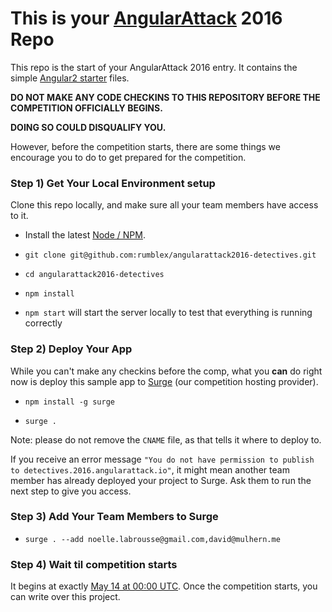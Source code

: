 # This is your [AngularAttack](https://www.angularattack.com) 2016 Repo

This repo is the start of your AngularAttack 2016 entry. It contains the simple [Angular2 starter](https://angular.io/docs/ts/latest/quickstart.html) files.

**DO NOT MAKE ANY CODE CHECKINS TO THIS REPOSITORY BEFORE THE COMPETITION OFFICIALLY BEGINS.**

**DOING SO COULD DISQUALIFY YOU.**


However, before the competition starts, there are some things we encourage you to do to get prepared for the competition.


### Step 1) Get Your Local Environment setup

Clone this repo locally, and make sure all your team members have access to it.

* Install the latest [Node / NPM](https://nodejs.org).

* `git clone git@github.com:rumblex/angularattack2016-detectives.git`

* `cd angularattack2016-detectives`

* `npm install`

* `npm start` will start the server locally to test that everything is running correctly


### Step 2) Deploy Your App

While you can't make any checkins before the comp, what you **can** do right now is deploy this sample app to [Surge](https://surge.sh) (our competition hosting provider).

* `npm install -g surge`

* `surge .`

Note: please do not remove the `CNAME` file, as that tells it where to deploy to.

If you receive an error message `"You do not have permission to publish to detectives.2016.angularattack.io"`, it might mean another team member has already deployed your project to Surge. Ask them to run the next step to give you access.

### Step 3) Add Your Team Members to Surge

* `surge . --add noelle.labrousse@gmail.com,david@mulhern.me`


### Step 4) Wait til competition starts

It begins at exactly [May 14 at 00:00 UTC](https://www.wolframalpha.com/input/?i=May+14,+2016+0:00+UTC). Once the competition starts,   you can write over this project.


